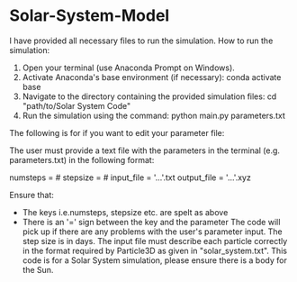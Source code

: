 # Solar-System-Model

I have provided all necessary files to run the simulation.
How to run the simulation:

1. Open your terminal (use Anaconda Prompt on Windows).
2. Activate Anaconda's base environment (if necessary): conda activate base
3. Navigate to the directory containing the provided simulation files: cd "path/to/Solar System Code"
4. Run the simulation using the command: python main.py parameters.txt


The following is for if you want to edit your parameter file:

The user must provide a text file with the parameters in the terminal (e.g. parameters.txt) in the following format:

numsteps = #
stepsize = #
input_file = '...'.txt
output_file = '...'.xyz

Ensure that:
- The keys i.e.numsteps, stepsize etc. are spelt as above
- There is an '=' sign between the key and the parameter
The code will pick up if there are any problems with the user's parameter input.
The step size is in days.
The input file  must describe each particle correctly in the format required by Particle3D as given in "solar_system.txt".
This code is for a Solar System simulation, please ensure there is a body for the Sun.
